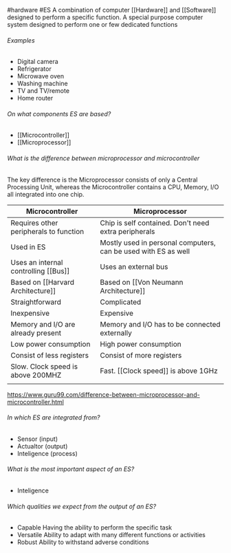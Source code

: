 #hardware #ES 
A combination of computer [[Hardware]] and [[Software]] designed to perform a specific function. A special purpose computer system designed to perform one or few dedicated functions

###### Examples
- Digital camera
- Refrigerator
- Microwave oven
- Washing machine
- TV and TV/remote
- Home router

###### On what components ES are based?
- [[Microcontroller]]
- [[Microprocessor]]

###### What is the difference between microprocessor and microcontroller
The key difference is the Microprocessor consists of only a Central Processing Unit, whereas the Microcontroller contains a CPU, Memory, I/O all integrated into one chip.

| Microcontroller                        | Microprocessor                                                 |
| -------------------------------------- | -------------------------------------------------------------- |
| Requires other peripherals to function | Chip is self contained. Don't need extra peripherals           |
| Used in ES                             | Mostly used in personal computers, can be used with ES as well |
| Uses an internal controlling [[Bus]]   | Uses an external bus                                           |
| Based on [[Harvard Architecture]]      | Based on [[Von Neumann Architecture]]                          |
| Straightforward                        | Complicated                                                    |
| Inexpensive                            | Expensive                                                      |
| Memory and I/O are already present     | Memory and I/O has to be connected externally                  |
| Low power consumption                  | High power consumption                                         |
| Consist of less registers              | Consist of more registers                                      |
|Slow. Clock speed is above 200MHZ|  Fast. [[Clock speed]] is above 1GHz                                        |
|                                        |                                                                |

https://www.guru99.com/difference-between-microprocessor-and-microcontroller.html

###### In which ES are integrated from?
- Sensor (input)
- Actualtor (output)
- Inteligence (process)

###### What is the most important aspect of an ES?
- Inteligence

###### Which qualities we expect from the output of an ES?
- Capable
	Having the ability to perform the specific task
- Versatile 
	Ability to adapt with many different functions or activities
- Robust
	Ability to withstand adverse conditions





